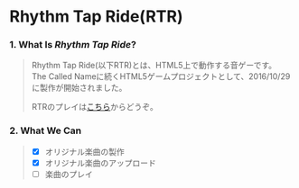 # Rhythm Tap Ride(RTR)
### 1. What Is _Rhythm Tap Ride_?
> Rhythm Tap Ride(以下RTR)とは、HTML5上で動作する音ゲーです。<Br>
> The Called Nameに続くHTML5ゲームプロジェクトとして、2016/10/29に製作が開始されました。
> 
> RTRのプレイは[こちら](https://genbuproject.github.io/Content/Rhythm%20Tap%20Ride/)からどうぞ。

### 2. What We Can
> - [x] オリジナル楽曲の製作
> - [x] オリジナル楽曲のアップロード
> - [ ] 楽曲のプレイ